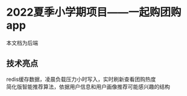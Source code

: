 # 2022夏季小学期项目——一起购团购app
本文档为后端

## 技术亮点
redis缓存数据，凌晨负载压力小时写入，实时刷新查看团购热度  
简化版智能推荐算法，依据用户信息和用户画像推荐可能感兴趣的结构
